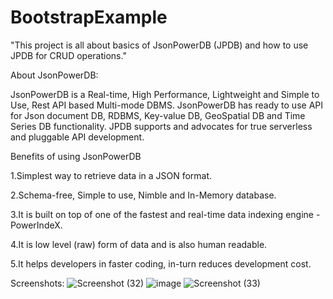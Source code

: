 # BootstrapExample
"This project is all about basics of JsonPowerDB (JPDB) and how to use JPDB for CRUD operations."


About JsonPowerDB:


JsonPowerDB is a Real-time, High Performance, Lightweight and Simple to Use, Rest API based Multi-mode DBMS. JsonPowerDB has ready to use API for Json document DB, RDBMS, Key-value DB, GeoSpatial DB and Time Series DB functionality. JPDB supports and advocates for true serverless and pluggable API development.


Benefits of using JsonPowerDB


1.Simplest way to retrieve data in a JSON format.


2.Schema-free, Simple to use, Nimble and In-Memory database.


3.It is built on top of one of the fastest and real-time data indexing engine - PowerIndeX.


4.It is low level (raw) form of data and is also human readable.


5.It helps developers in faster coding, in-turn reduces development cost.


Screenshots:
![Screenshot (32)](https://user-images.githubusercontent.com/93468904/139577230-2f844c28-dc44-427c-9536-bb6c615c69bd.png)
![image](https://user-images.githubusercontent.com/93468904/139577310-d5ce406c-e2fa-4ca0-a639-a5b97e96b732.png)
![Screenshot (33)](https://user-images.githubusercontent.com/93468904/139577344-631f727f-d973-4bfe-9ef8-c67f015fc9b6.png)

